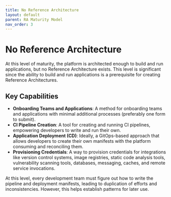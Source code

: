 ```yaml
---
title: No Reference Architecture
layout: default
parent: RA Maturity Model
nav_order: 3
---
```


# No Reference Architecture

At this level of maturity, the platform is architected enough to build and run applications, but no Reference Architecture exists. This level is significant since the ability to build and run applications is a prerequisite for creating Reference Architectures.

## Key Capabilities

- **Onboarding Teams and Applications**: A method for onboarding teams and applications with minimal additional processes (preferably one form to submit).
- **CI Pipeline Creation**: A tool for creating and running CI pipelines, empowering developers to write and run their own.
- **Application Deployment (CD)**: Ideally, a GitOps-based approach that allows developers to create their own manifests with the platform consuming and reconciling them.
- **Provisioning Credentials**: A way to provision credentials for integrations like version control systems, image registries, static code analysis tools, vulnerability scanning tools, databases, messaging, caches, and remote service invocations.

At this level, every development team must figure out how to write the pipeline and deployment manifests, leading to duplication of efforts and inconsistencies. However, this helps establish patterns for later use.